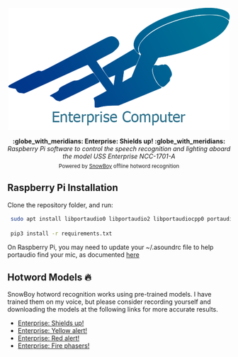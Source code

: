 <p align="center">
  <img src="enterprise.png" alt="USS Enterprise" />
</p>
<p align="center">
  <strong>:globe_with_meridians: Enterprise: Shields up! :globe_with_meridians:</strong></br>
  <em>Raspberry Pi software to control the speech recognition and lighting aboard the model USS Enterprise NCC-1701-A</em></br>
  <sub>Powered by <a href="https://pypi.org/project/SpeechRecognition/">SnowBoy</a> offline hotword recognition</sub>
</p>


## Raspberry Pi Installation
Clone the repository folder, and run:

```bash
 sudo apt install libportaudio0 libportaudio2 libportaudiocpp0 portaudio19-dev flac build-essential swig libpulse-dev python-pyaudio python3-pyaudio sox libatlas-base-dev
 
 pip3 install -r requirements.txt
```

On Raspberry Pi, you may need to update your ~/.asoundrc file to help portaudio find your mic, as documented [here](http://docs.kitt.ai/snowboy/#running-on-pi)

## Hotword Models 🔥

SnowBoy hotword recognition works using pre-trained models. I have trained them on my voice, but please consider recording yourself and downloading the models at the following links for more accurate results.

- [Enterprise: Shields up!](https://snowboy.kitt.ai/hotword/57534)
- [Enterprise: Yellow alert!](https://snowboy.kitt.ai/hotword/57535)
- [Enterprise: Red alert!](https://snowboy.kitt.ai/hotword/57536)
- [Enterprise: Fire phasers!](https://snowboy.kitt.ai/hotword/57537)
